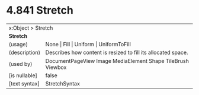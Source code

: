 <html dir="LTR" xmlns:mshelp="http://msdn.microsoft.com/mshelp" xmlns:ddue="http://ddue.schemas.microsoft.com/authoring/2003/5" xmlns:xlink="http://www.w3.org/1999/xlink" xmlns:tool="http://www.microsoft.com/tooltip">

<body>
 <input type="hidden" id="userDataCache" class="userDataStyle">
 <input type="hidden" id="hiddenScrollOffset">
 <img id="dropDownImage" style="display:none; height:0; width:0;" src="../local/drpdown.gif">
 <img id="dropDownHoverImage" style="display:none; height:0; width:0;" src="../local/drpdown_orange.gif">
 <img id="collapseImage" style="display:none; height:0; width:0;" src="../local/collapse.gif">
 <img id="expandImage" style="display:none; height:0; width:0;" src="../local/exp.gif">
 <img id="collapseAllImage" style="display:none; height:0; width:0;" src="../local/collall.gif">
 <img id="expandAllImage" style="display:none; height:0; width:0;" src="../local/expall.gif">
 <img id="copyImage" style="display:none; height:0; width:0;" src="../local/copycode.gif">
 <img id="copyHoverImage" style="display:none; height:0; width:0;" src="../local/copycodeHighlight.gif">
 <div id="header"><h1 class="heading">4.841 Stretch</h1></div>

 <div id="mainSection">
 <div id="mainBody">
 <div id="allHistory" class="saveHistory" onsave="saveAll()" onload="loadAll()"></div>
 <p xmlns:wsd="http://wsdev.schemas.microsoft.com/authoring/2008/2" xmlns:msxsl="urn:schemas-microsoft-com:xslt" xmlns:script="urn:script" xmlns:build="urn:build">
 </p>
 <div id="sectionSection0" class="section" name="collapseableSection">
 <content xmlns="http://ddue.schemas.microsoft.com/authoring/2003/5" xmlns:wsd="http://wsdev.schemas.microsoft.com/authoring/2008/2" xmlns:msxsl="urn:schemas-microsoft-com:xslt" xmlns:script="urn:script" xmlns:build="urn:build">
 </content>
 </div>
 <div id="sectionSection1" class="section" name="collapseableSection">
 <content xmlns="http://ddue.schemas.microsoft.com/authoring/2003/5" xmlns:wsd="http://wsdev.schemas.microsoft.com/authoring/2008/2" xmlns:msxsl="urn:schemas-microsoft-com:xslt" xmlns:script="urn:script" xmlns:build="urn:build">
 <table class="ProtocolAuthoredTable" xmlns="">
 <tr><td colspan="2">
<mshelp:link keywords="c0d383e4-fcdb-4546-a06b-81c262fe2a5e" tabindex="0">x:Object</mshelp:link> &gt; <mshelp:link keywords="554fe92e-f40e-4945-bcca-571b63fa9990" tabindex="0">Stretch</mshelp:link> </td>
 </tr>
 <tr><td colspan="2">
 <b>Stretch</b> </td>
 </tr>
 <tr><td><div class="indent0">(usage)</div></td>
 <td><mshelp:link keywords="61dd19bf-3a2b-4f24-954c-e26443113974" tabindex="0">None</mshelp:link> | <mshelp:link keywords="61dd19bf-3a2b-4f24-954c-e26443113974" tabindex="0">Fill</mshelp:link> | <mshelp:link keywords="61dd19bf-3a2b-4f24-954c-e26443113974" tabindex="0">Uniform</mshelp:link> | <mshelp:link keywords="61dd19bf-3a2b-4f24-954c-e26443113974" tabindex="0">UniformToFill</mshelp:link></td>
 </tr>
 <tr><td><div class="indent0">(description)</div></td>
 <td>Describes how content is resized to fill its allocated space.</td>
 </tr>
 <tr><td><div class="indent0">(used by)</div></td>
 <td><mshelp:link keywords="2cb2d0c4-590e-49fd-9ee9-31240b2d77a5" tabindex="0">DocumentPageView</mshelp:link> <mshelp:link keywords="34f46a8a-1eb7-4487-bf6a-855476edee1e" tabindex="0">Image</mshelp:link> <mshelp:link keywords="4704b632-5206-4814-8dc5-932521e039ab" tabindex="0">MediaElement</mshelp:link> <mshelp:link keywords="936d9774-d3c4-4a73-8547-61d248255640" tabindex="0">Shape</mshelp:link> <mshelp:link keywords="0f6e0326-16b4-4094-8435-2779830a9056" tabindex="0">TileBrush</mshelp:link> <mshelp:link keywords="e37cf2b7-d145-4af7-b423-87df74124660" tabindex="0">Viewbox</mshelp:link></td>
 </tr>
 <tr><td><div class="indent0">[is nullable]</div></td>
 <td>false</td>
 </tr>
 <tr><td><div class="indent0">[text syntax]</div></td>
 <td><mshelp:link keywords="61dd19bf-3a2b-4f24-954c-e26443113974" tabindex="0">StretchSyntax</mshelp:link></td>
 </tr>
</table>
 </content>
 </div>
 <!--[if gte IE 5]>
 <tool:tip element="languageFilterToolTip" avoidmouse="false"/>
 <![endif]-->
 </div>
 <a name="feedback"></a><span></span>
 </div>
</body></html>
